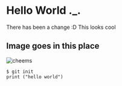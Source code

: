 # Hello World ._.
There has been a change :D
This looks cool

## Image goes in this place

![cheems](https://github.com/Exp-Communicate-Using-Markdown-Cohort-1/series-communicate-using-markdown-RobertoPerezZamora/assets/150096831/5d734f55-83bf-431f-8ffa-e24d3dbb7781)

```
$ git init
print ("hello world")
```

